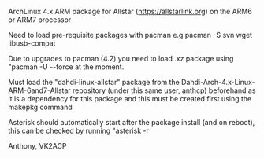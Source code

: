 ArchLinux 4.x ARM package for Allstar (https://allstarlink.org) on the ARM6 or ARM7 processor

Need to load pre-requisite packages with pacman e.g pacman -S svn wget libusb-compat

Due to upgrades to pacman (4.2) you need to load .xz package using "pacman -U --force <package name> at the moment.

Must load the "dahdi-linux-allstar" package from the Dahdi-Arch-4.x-Linux-ARM-6and7-Allstar repository (under this same user, anthcp)  beforehand as it is a dependency for this package and this must be created first using the makepkg command

Asterisk should automatically start after the package install (and on reboot), this can be checked by running "asterisk -r

Anthony, VK2ACP
